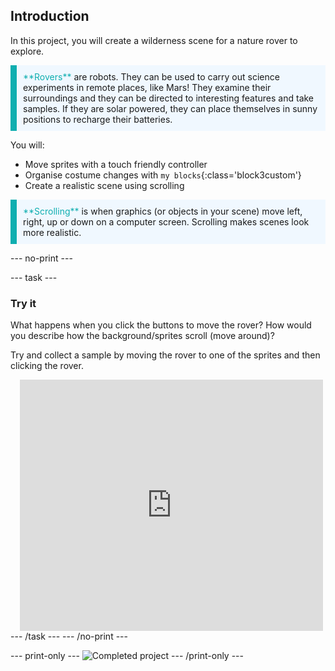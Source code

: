 ## Introduction

In this project, you will create a wilderness scene for a nature rover to explore.

<p style="border-left: solid; border-width:10px; border-color: #0faeb0; background-color: aliceblue; padding: 10px;">
<span style="color: #0faeb0">**Rovers**</span> are robots. They can be used to carry out science experiments in remote places, like Mars!  They examine their surroundings and they can be directed to interesting features and take samples. If they are solar powered, they can place themselves in sunny positions to recharge their batteries.
</p>

You will:
+ Move sprites with a touch friendly controller
+ Organise costume changes with `my blocks`{:class='block3custom'}
+ Create a realistic scene using scrolling


<p style="border-left: solid; border-width:10px; border-color: #0faeb0; background-color: aliceblue; padding: 10px;">
<span style="color: #0faeb0">**Scrolling**</span> is when graphics (or objects in your scene) move left, right, up or down on a computer screen. Scrolling makes scenes look more realistic.
</p>

--- no-print ---

--- task ---

### Try it
<div style="display: flex; flex-wrap: wrap">
<div style="flex-basis: 175px; flex-grow: 1">  
What happens when you click the buttons to move the rover? How would you describe how the background/sprites scroll (move around)?

Try and collect a sample by moving the rover to one of the sprites and then clicking the rover.
</div>
<div class="scratch-preview" style="margin-left: 15px;">
  <iframe allowtransparency="true" width="485" height="402" src="https://scratch.mit.edu/projects/embed/536887721/?autostart=false" frameborder="0"></iframe>
</div>
</div>
--- /task ---
--- /no-print ---

--- print-only ---
![Completed project](images/showcase_static.png)
--- /print-only ---

